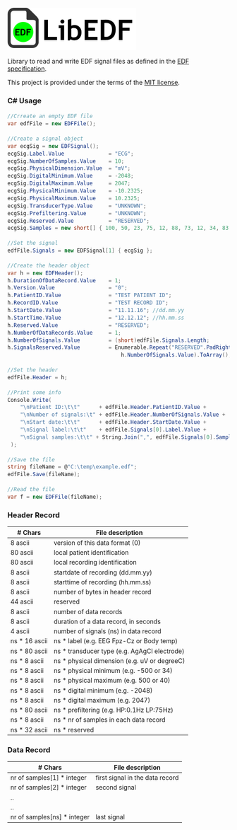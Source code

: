 ![EDF file icon](edflib_icon.png?raw=true "EDF file icon")

Library to read and write EDF signal files as defined in the [EDF specification](http://www.edfplus.info/specs/edf.html).

This project is provided under the terms of the [MIT license](http://choosealicense.com/licenses/mit/).

### C# Usage

```cs
//Crreate an empty EDF file
var edfFile = new EDFFile();

//Create a signal object
var ecgSig = new EDFSignal();
ecgSig.Label.Value              = "ECG";
ecgSig.NumberOfSamples.Value    = 10;
ecgSig.PhysicalDimension.Value  = "mV";
ecgSig.DigitalMinimum.Value     = -2048;
ecgSig.DigitalMaximum.Value     = 2047;
ecgSig.PhysicalMinimum.Value    = -10.2325;
ecgSig.PhysicalMaximum.Value    = 10.2325;
ecgSig.TransducerType.Value     = "UNKNOWN";
ecgSig.Prefiltering.Value       = "UNKNOWN";
ecgSig.Reserved.Value           = "RESERVED";
ecgSig.Samples = new short[] { 100, 50, 23, 75, 12, 88, 73, 12, 34, 83 };

//Set the signal
edfFile.Signals = new EDFSignal[1] { ecgSig };

//Create the header object
var h = new EDFHeader();
h.DurationOfDataRecord.Value    = 1;
h.Version.Value                 = "0";
h.PatientID.Value               = "TEST PATIENT ID";
h.RecordID.Value                = "TEST RECORD ID";
h.StartDate.Value               = "11.11.16"; //dd.mm.yy
h.StartTime.Value               = "12.12.12"; //hh.mm.ss
h.Reserved.Value                = "RESERVED";
h.NumberOfDataRecords.Value     = 1;
h.NumberOfSignals.Value         = (short)edfFile.Signals.Length;
h.SignalsReserved.Value         = Enumerable.Repeat("RESERVED".PadRight(32, ' '), 
                                    h.NumberOfSignals.Value).ToArray();

//Set the header
edfFile.Header = h;

//Print some info
Console.Write(
    "\nPatient ID:\t\t"      + edfFile.Header.PatientID.Value +
    "\nNumber of signals:\t" + edfFile.Header.NumberOfSignals.Value +
    "\nStart date:\t\t"      + edfFile.Header.StartDate.Value +
    "\nSignal label:\t\t"    + edfFile.Signals[0].Label.Value +
    "\nSignal samples:\t\t" + String.Join(",", edfFile.Signals[0].Samples.Skip(0).Take(10).ToArray())
 );

//Save the file
string fileName = @"C:\temp\example.edf";
edfFile.Save(fileName);

//Read the file
var f = new EDFFile(fileName);
```

### Header Record 

| # Chars | File description                               |
|---------|------------------------------------------------|
|8 ascii  | version of this data format (0) |
|80 ascii | local patient identification |
|80 ascii | local recording identification |
|8 ascii  | startdate of recording (dd.mm.yy)|
|8 ascii  | starttime of recording (hh.mm.ss) |
|8 ascii  | number of bytes in header record |
|44 ascii | reserved |
|8 ascii  | number of data records|
|8 ascii  | duration of a data record, in seconds |
|4 ascii  | number of signals (ns) in data record |
|ns * 16 ascii | ns * label (e.g. EEG Fpz-Cz or Body temp)| 
|ns * 80 ascii | ns * transducer type (e.g. AgAgCl electrode) |
|ns * 8 ascii  | ns * physical dimension (e.g. uV or degreeC) |
|ns * 8 ascii  | ns * physical minimum (e.g. -500 or 34) |
|ns * 8 ascii  | ns * physical maximum (e.g. 500 or 40) |
|ns * 8 ascii  | ns * digital minimum (e.g. -2048) |
|ns * 8 ascii  | ns * digital maximum (e.g. 2047) |
|ns * 80 ascii | ns * prefiltering (e.g. HP:0.1Hz LP:75Hz) |
|ns * 8 ascii  | ns * nr of samples in each data record |
|ns * 32 ascii | ns * reserved|

### Data Record 

| # Chars                   | File description                |
|---------------------------|---------------------------------|
|nr of samples[1] * integer | first signal in the data record |
|nr of samples[2] * integer | second signal                   |
|.. | |
|.. | |
|nr of samples[ns] * integer | last signal | 
